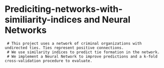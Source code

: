 # Prediciting-networks-with-similiarity-indices and Neural Networks
     # This project uses a network of criminal organizations with undirected ties. Ties represent positive connections.
     # We use similarity indices to predict tie formation in the network. 
     # We implement a Neural Network to improve predictions and a k-fold cross-validation procedure to evaluate. 

